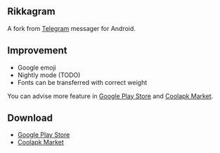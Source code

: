## Rikkagram

A fork from [Telegram](https://telegram.org) messager for Android.

## Improvement

- Google emoji
- Nightly mode (TODO)
- Fonts can be transferred with correct weight

You can advise more feature in [Google Play Store][] and [Coolapk Market][].

## Download

- [Google Play Store][]
- [Coolapk Market][]

[Google Play Store]: https://play.google.com/store/apps/details?id=rikka.rikkagram
[Coolapk Market]: http://www.coolapk.com/apk/rikka.rikkagram
